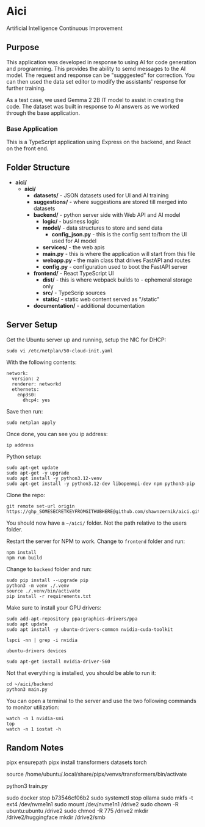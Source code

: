 # Aici
Artificial Intelligence Continuous Improvement

## Purpose

This application was developed in response to using AI for code generation and programming.  This provides the ability to semd messages to the AI model.  The request and response can be "sugggested" for correction.  You can then used the data set editor to modify the assistants' response for further training.

As a test case, we used Gemma 2 2B IT model to assist in creating the code.  The dataset was built in response to AI answers as we worked through the base application.

### Base Application

This is a TypeScript application using Express on the backend, and React on the front end.

## Folder Structure

- **aici/**
  - **aici/**
    - **datasets/** - JSON datasets used for UI and AI training
    - **suggestions/** - where suggestions are stored till merged into datasets 
    - **backend/** - python server side with Web API and AI model
      - **logic/** - business logic
      - **model/** - data structures to store and send data
        - **config_json.py** - this is the config sent to/from the UI used for AI model
      - **services/** - the web apis
      - **main.py** - this is where the application will start from this file
      - **webapp.py** - the main class that drives FastAPI and routes
      - **config.py** - configuration used to boot the FastAPI server
    - **frontend/** - React TypeScript UI
      - **dist/** - this is where webpack builds to - ephemeral storage only
      - **src/** - TypeScrip sources
      - **static/** - static web content served as "/static"
    - **documentation/** - additional documentation

## Server Setup

Get the Ubuntu server up and running, setup the NIC for DHCP:

```
sudo vi /etc/netplan/50-cloud-init.yaml
```

With the following contents:

```
network:
  version: 2
  renderer: networkd
  ethernets:
    enp3s0:
      dhcp4: yes
```

Save then run:

```
sudo netplan apply
```

Once done, you can see you ip address:

```
ip address
```

Python setup:

```
sudo apt-get update
sudo apt-get -y upgrade
sudo apt install -y python3.12-venv
sudo apt-get install -y python3.12-dev libopenmpi-dev npm python3-pip
```

Clone the repo:

```
git remote set-url origin https://ghp_SOMESECRETKEYFROMGITHUBHERE@github.com/shawnzernik/aici.git
```

You should now have a ```~/aici/``` folder.  Not the path relative to the users folder.

Restart the server for NPM to work.  Change to ```frontend``` folder and run:

```
npm install
npm run build
```

Change to ```backend``` folder and run:

```
sudo pip install --upgrade pip
python3 -m venv ./.venv
source ./.venv/bin/activate
pip install -r requirements.txt 
```

Make sure to install your GPU drivers:

```
sudo add-apt-repository ppa:graphics-drivers/ppa
sudo apt update
sudo apt install -y ubuntu-drivers-common nvidia-cuda-toolkit

lspci -nn | grep -i nvidia

ubuntu-drivers devices

sudo apt-get install nvidia-driver-560
```

Not that everything is installed, you should be able to run it:

```
cd ~/aici/backend
python3 main.py
```

You can open a terminal to the server and use the two following commands to monitor utilization:

```
watch -n 1 nvidia-smi
top
watch -n 1 iostat -h
```

## Random Notes

pipx ensurepath
pipx install transformers datasets torch

source /home/ubuntu/.local/share/pipx/venvs/transformers/bin/activate

python3 train.py

sudo docker stop b73546cf06b2
sudo systemctl stop ollama
sudo mkfs -t ext4 /dev/nvme1n1
sudo mount /dev/nvme1n1 /drive2
sudo chown -R ubuntu:ubuntu /drive2
sudo chmod -R 775 /drive2
mkdir /drive2/huggingface
mkdir /drive2/smb
